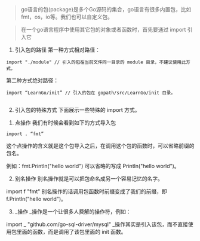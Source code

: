 

> go语言的包(package)是多个Go源码的集合，go语言有很多内置包，比如fmt，os，io等。我们也可以自定义包。

> 在一个go语言程序中使用其它包的对象或者函数时，首先要通过 import 引入它



1. 引入包的路径
   第一种方式相对路径：

```
import "./module" // 引入的包在当前文件同一目录的 module 目录，不建议使用此方式。

```

第二种方式绝对路径：


```azure
import “LearnGo/init” // 引入的包在 gopath/src/LearnGo/init 目录。


```


2. 引入包的特殊方式
   下面展示一些特殊的 import 方式。

1) 点操作
   我们有时候会看到如下的方式导入包
```
import . “fmt”

```
这个点操作的含义就是这个包导入之后，在调用这个包的函数时，可以省略前缀的包名。

例如：fmt.Println("hello world") 可以省略的写成 Println("hello world")。

2) 别名操作
   别名操作就是可以把包命名成另一个容易记忆的名字。

import f "fmt"
别名操作的话调用包函数时前缀变成了我们的前缀，即 f.Println("hello world")。

3) _操作
   _操作是一个让很多人费解的操作符，例如：

import _ "github.com/go-sql-driver/mysql"
_操作其实是引入该包，而不直接使用包里面的函数，而是调用了该包里面的 init 函数。